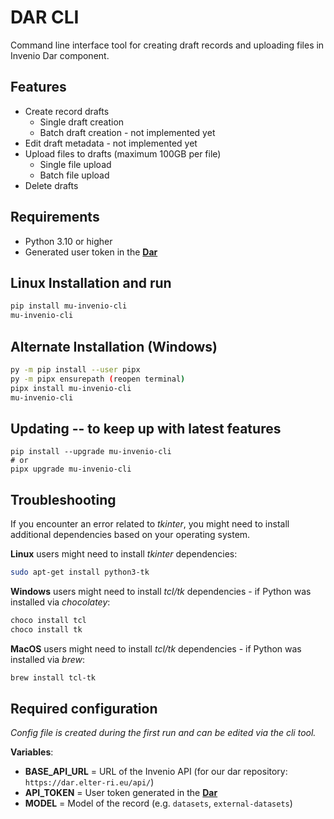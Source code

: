 # DAR CLI

Command line interface tool for creating draft records and uploading files in Invenio Dar component.

## Features

- Create record drafts
    - Single draft creation
    - Batch draft creation - not implemented yet
- Edit draft metadata - not implemented yet
- Upload files to drafts (maximum 100GB per file)
    - Single file upload
    - Batch file upload
- Delete drafts

## Requirements

- Python 3.10 or higher
- Generated user token in the **[Dar](https://dar.elter-ri.eu/account/settings/applications/)**

## Linux Installation and run

```bash
pip install mu-invenio-cli
mu-invenio-cli
```

## Alternate Installation (Windows)

```bash
py -m pip install --user pipx
py -m pipx ensurepath (reopen terminal)
pipx install mu-invenio-cli
mu-invenio-cli
```

## Updating -- to keep up with latest features

```
pip install --upgrade mu-invenio-cli
# or
pipx upgrade mu-invenio-cli
```

## Troubleshooting

If you encounter an error related to _tkinter_, you might need to install additional dependencies based on your
operating system.

**Linux** users might need to install  _tkinter_ dependencies:

```bash
sudo apt-get install python3-tk
```

**Windows** users might need to install _tcl/tk_ dependencies - if Python was installed via _chocolatey_:

```bash
choco install tcl
choco install tk
```

**MacOS** users might need to install _tcl/tk_ dependencies - if Python was installed via _brew_:

```bash
brew install tcl-tk
```

## Required configuration

_Config file is created during the first run and can be edited via the cli tool._

**Variables**:

- **BASE_API_URL** = URL of the Invenio API (for our dar repository: `https://dar.elter-ri.eu/api/`)
- **API_TOKEN** = User token generated in the **[Dar](https://dar.elter-ri.eu/account/settings/applications/)**
- **MODEL** = Model of the record (e.g. `datasets`, `external-datasets`)

